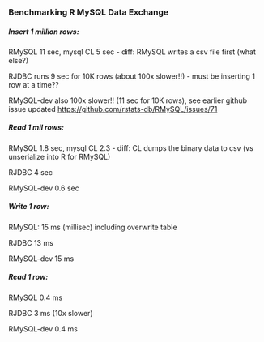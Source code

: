 
### Benchmarking R MySQL Data Exchange


##### Insert 1 million rows:

RMySQL 11 sec, mysql CL 5 sec - diff: RMySQL writes a csv file first (what else?)

RJDBC runs 9 sec for 10K rows (about 100x slower!!) - must be inserting 1 row at a time??

RMySQL-dev also 100x slower!! (11 sec for 10K rows), see earlier github issue updated
https://github.com/rstats-db/RMySQL/issues/71


##### Read 1 mil rows:

RMySQL 1.8 sec, mysql CL 2.3 - diff: CL dumps the binary data to csv (vs unserialize into R for RMySQL)

RJDBC 4 sec 

RMySQL-dev 0.6 sec



##### Write 1 row:

RMySQL: 15 ms (millisec) including overwrite table

RJDBC 13 ms 

RMySQL-dev 15 ms


##### Read 1 row:

RMySQL 0.4 ms

RJDBC 3 ms (10x slower)

RMySQL-dev 0.4 ms

